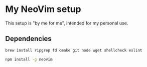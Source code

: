 # My NeoVim setup

This setup is "by me for me", intended for my personal use.

## Dependencies

```sh
brew install ripgrep fd cmake git node wget shellcheck eslint
```

```sh
npm install -g neovim
```
